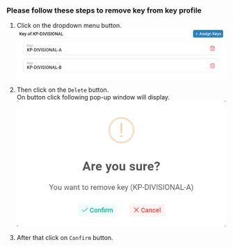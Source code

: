 ### Please follow these steps to remove key from key profile
1. Click on the dropdown menu button.
![key list](../../../../assets/file/documentation/key-profile/images/key_list.png)

2. Then click on the ```Delete``` button. </br> On button click following pop-up window will display.
![remove key](../../../../assets/file/documentation/key-profile/images/remove_key.png)

3. After that click on ```Confirm``` button.
